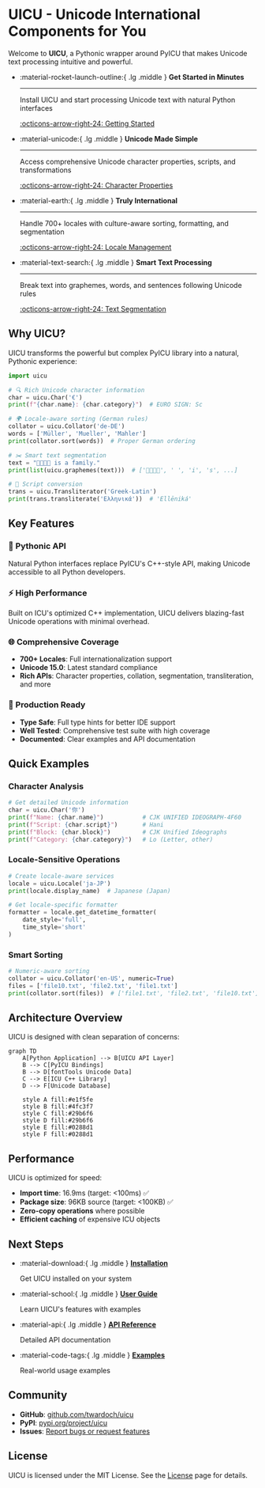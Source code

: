 # UICU - Unicode International Components for You

Welcome to **UICU**, a Pythonic wrapper around PyICU that makes Unicode text processing intuitive and powerful.

<div class="grid cards" markdown>

-   :material-rocket-launch-outline:{ .lg .middle } **Get Started in Minutes**

    ---

    Install UICU and start processing Unicode text with natural Python interfaces

    [:octicons-arrow-right-24: Getting Started](getting-started.md)

-   :material-unicode:{ .lg .middle } **Unicode Made Simple**

    ---

    Access comprehensive Unicode character properties, scripts, and transformations

    [:octicons-arrow-right-24: Character Properties](guide/character-properties.md)

-   :material-earth:{ .lg .middle } **Truly International**

    ---

    Handle 700+ locales with culture-aware sorting, formatting, and segmentation

    [:octicons-arrow-right-24: Locale Management](guide/locale-management.md)

-   :material-text-search:{ .lg .middle } **Smart Text Processing**

    ---

    Break text into graphemes, words, and sentences following Unicode rules

    [:octicons-arrow-right-24: Text Segmentation](guide/text-segmentation.md)

</div>

## Why UICU?

UICU transforms the powerful but complex PyICU library into a natural, Pythonic experience:

```python
import uicu

# 🔍 Rich Unicode character information
char = uicu.Char('€')
print(f"{char.name}: {char.category}")  # EURO SIGN: Sc

# 🌍 Locale-aware sorting (German rules)
collator = uicu.Collator('de-DE')
words = ['Müller', 'Mueller', 'Mahler']
print(collator.sort(words))  # Proper German ordering

# ✂️ Smart text segmentation
text = "👨‍👩‍👧‍👦 is a family."
print(list(uicu.graphemes(text)))  # ['👨‍👩‍👧‍👦', ' ', 'i', 's', ...]

# 🔄 Script conversion
trans = uicu.Transliterator('Greek-Latin')
print(trans.transliterate('Ελληνικά'))  # 'Ellēniká'
```

## Key Features

### 🎯 Pythonic API
Natural Python interfaces replace PyICU's C++-style API, making Unicode accessible to all Python developers.

### ⚡ High Performance
Built on ICU's optimized C++ implementation, UICU delivers blazing-fast Unicode operations with minimal overhead.

### 🌐 Comprehensive Coverage
- **700+ Locales**: Full internationalization support
- **Unicode 15.0**: Latest standard compliance
- **Rich APIs**: Character properties, collation, segmentation, transliteration, and more

### 🔧 Production Ready
- **Type Safe**: Full type hints for better IDE support
- **Well Tested**: Comprehensive test suite with high coverage
- **Documented**: Clear examples and API documentation

## Quick Examples

### Character Analysis
```python
# Get detailed Unicode information
char = uicu.Char('你')
print(f"Name: {char.name}")           # CJK UNIFIED IDEOGRAPH-4F60
print(f"Script: {char.script}")       # Hani
print(f"Block: {char.block}")         # CJK Unified Ideographs
print(f"Category: {char.category}")   # Lo (Letter, other)
```

### Locale-Sensitive Operations
```python
# Create locale-aware services
locale = uicu.Locale('ja-JP')
print(locale.display_name)  # Japanese (Japan)

# Get locale-specific formatter
formatter = locale.get_datetime_formatter(
    date_style='full',
    time_style='short'
)
```

### Smart Sorting
```python
# Numeric-aware sorting
collator = uicu.Collator('en-US', numeric=True)
files = ['file10.txt', 'file2.txt', 'file1.txt']
print(collator.sort(files))  # ['file1.txt', 'file2.txt', 'file10.txt']
```

## Architecture Overview

UICU is designed with clean separation of concerns:

```mermaid
graph TD
    A[Python Application] --> B[UICU API Layer]
    B --> C[PyICU Bindings]
    B --> D[fontTools Unicode Data]
    C --> E[ICU C++ Library]
    D --> F[Unicode Database]
    
    style A fill:#e1f5fe
    style B fill:#4fc3f7
    style C fill:#29b6f6
    style D fill:#29b6f6
    style E fill:#0288d1
    style F fill:#0288d1
```

## Performance

UICU is optimized for speed:

- **Import time**: 16.9ms (target: <100ms) ✅
- **Package size**: 96KB source (target: <100KB) ✅
- **Zero-copy operations** where possible
- **Efficient caching** of expensive ICU objects

## Next Steps

<div class="grid cards" markdown>

-   :material-download:{ .lg .middle } **[Installation](installation.md)**

    Get UICU installed on your system

-   :material-school:{ .lg .middle } **[User Guide](guide/index.md)**

    Learn UICU's features with examples

-   :material-api:{ .lg .middle } **[API Reference](api/index.md)**

    Detailed API documentation

-   :material-code-tags:{ .lg .middle } **[Examples](examples/index.md)**

    Real-world usage examples

</div>

## Community

- **GitHub**: [github.com/twardoch/uicu](https://github.com/twardoch/uicu)
- **PyPI**: [pypi.org/project/uicu](https://pypi.org/project/uicu)
- **Issues**: [Report bugs or request features](https://github.com/twardoch/uicu/issues)

## License

UICU is licensed under the MIT License. See the [License](about/license.md) page for details.